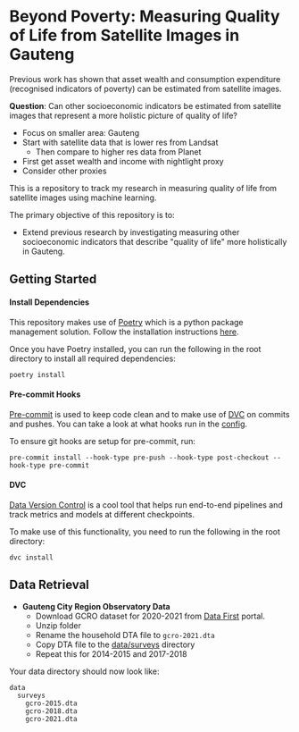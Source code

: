 # Beyond Poverty: Measuring Quality of Life from Satellite Images in Gauteng
Previous work has shown that asset wealth and consumption expenditure (recognised indicators of poverty) can be estimated from satellite images.

**Question**: Can other socioeconomic indicators be estimated from satellite images that represent a more holistic picture of quality of life?

- Focus on smaller area: Gauteng
- Start with satellite data that is lower res from Landsat
  - Then compare to higher res data from Planet
- First get asset wealth and income with nightlight proxy
- Consider other proxies

This is a repository to track my research in measuring quality of life from satellite images using machine learning.

The primary objective of this repository is to:
- Extend previous research by investigating measuring other socioeconomic indicators that describe "quality of life" more holistically in Gauteng.

## Getting Started
#### Install Dependencies
This repository makes use of [Poetry](https://python-poetry.org/) which is a python package management solution. Follow the installation instructions [here](https://python-poetry.org/docs/#installation).

Once you have Poetry installed, you can run the following in the root directory to install all required dependencies:
```shell
poetry install
```

#### Pre-commit Hooks
[Pre-commit](https://pre-commit.com/) is used to keep code clean and to make use of [DVC](https://github.com/iterative/dvc) on commits and pushes. You can take a look at what hooks run in the [config](./.pre-commit-config.yaml).

To ensure git hooks are setup for pre-commit, run:
```shell
pre-commit install --hook-type pre-push --hook-type post-checkout --hook-type pre-commit
```


#### DVC
[Data Version Control](https://github.com/iterative/dvc) is a cool tool that helps run end-to-end pipelines and track metrics and models at different checkpoints.

To make use of this functionality, you need to run the following in the root directory:
```shell
dvc install
```


## Data Retrieval
- **Gauteng City Region Observatory Data**
  - Download GCRO dataset for 2020-2021 from [Data First](https://www.datafirst.uct.ac.za/dataportal/index.php/catalog/874) portal.
  - Unzip folder
  - Rename the household DTA file to `gcro-2021.dta`
  - Copy DTA file to the [data/surveys](data/surveys) directory
  - Repeat this for 2014-2015 and 2017-2018

Your data directory should now look like:
```
data
  surveys
    gcro-2015.dta
    gcro-2018.dta
    gcro-2021.dta
```


[//]: # (TODO: Add years for dataset)
[//]: # (TODO: Add .env configuration)
